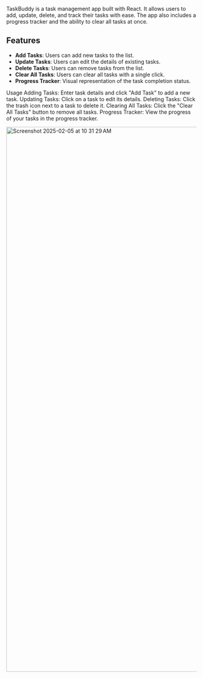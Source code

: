 TaskBuddy is a task management app built with React. It allows users to add, update, delete, and track their tasks with ease. The app also includes a progress tracker and the ability to clear all tasks at once.

## Features

- **Add Tasks**: Users can add new tasks to the list.
- **Update Tasks**: Users can edit the details of existing tasks.
- **Delete Tasks**: Users can remove tasks from the list.
- **Clear All Tasks**: Users can clear all tasks with a single click.
- **Progress Tracker**: Visual representation of the task completion status.


Usage
Adding Tasks: Enter task details and click "Add Task" to add a new task.
Updating Tasks: Click on a task to edit its details.
Deleting Tasks: Click the trash icon next to a task to delete it.
Clearing All Tasks: Click the "Clear All Tasks" button to remove all tasks.
Progress Tracker: View the progress of your tasks in the progress tracker.



<img width="1440" alt="Screenshot 2025-02-05 at 10 31 29 AM" src="C:\Users\C PAVAN KUMAR\OneDrive\Pictures\Screenshots" />